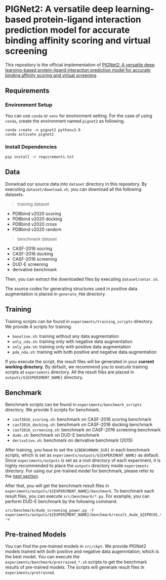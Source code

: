# PIGNet2: A versatile deep learning-based protein-ligand interaction prediction model for accurate binding affinity scoring and virtual screening
This repository is the official implementation of [PIGNet2: A versatile deep learning-based protein-ligand interaction prediction model for accurate binding affinity scoring and virtual screening](https://arxiv.org/abs/2307.01066).

## Requirements
### Environment Setup
You can use `conda` or `venv` for environment setting.
For the case of using `conda`, create the environment named `pignet2` as following.
```console
conda create -n pignet2 python=3.9
conda activate pignet2
```

### Install Dependencies
```console
pip install -r requirements.txt
```

## Data

Donwload our source data into `dataset` directory in this repository.
By executing `dataset/download.sh`, you can download all the following datasets.
> training dataset
- PDBbind v2020 scoring
- PDBbind v2020 docking
- PDBbind v2020 cross
- PDBbind v2020 random
> benchmark dataset
- CASF-2016 socring
- CASF-2016 docking
- CASF-2016 screening
- DUD-E screening
- derivative benchmark

Then, you can extract the downloaded files by executing `dataset/untar.sh`.

The source codes for generating structures used in positive data augmentation is placed in `generate_PDA` directory.

## Training
Training scripts can be found in `experiments/training_scripts` directory.
We provide 4 scripts for training.
- `baseline.sh`: training without any data augmentation
- `only_nda.sh`: training only with negative data augmentation
- `only_pda.sh`: training only with positive data augmentation
- `pda_nda.sh`: training with both positive and negative data augmentation

If you execute the script, the result files will be generated in your **current working directory**.
By default, we recommend you to execute training scripts at `experiemnts` directory.
All the result files are placed in `outputs/${EXPERIMENT_NAME}` directory.

## Benchmark
Benchmark scripts can be found in `experiments/benchmark_scripts` directory.
We provide 5 scripts for benchmark.
- `casf2016_scoring.sh`: benchmark on CASF-2016 scoring benchmark
- `casf2016_docking.sh`: benchmark on CASF-2016 docking benchmark
- `casf2016_screening.sh`: benchmark on CASF-2016 screening benchmark
- `dude.sh`: benchmark on DUD-E benchmark
- `derivative.sh`: benchmark on derivative benchmark (2015)

After training, you have to set the `${BENCHMARK_DIR}` in each benchmark scripts, which is set as `experiments/outputs/${EXPERIMENT_NAME}` as default.
Since `experiments/outputs` is set as a root directory of each experiment, it is highly recommended to place the `outputs` directory inside `experiments` directory.
For using our pre-trained model for benchmark, please refer to the [next section](#pre-trained-models).

After that, you will get the benchmark result files in `experiments/outputs/${EXPERIMENT_NAME}/benchmark`.
To benchmark each result files, you can execute `src/benchmark/*.py`.
For example, you can perform DUD-E benchmark by the following command.
```console
src/benchmark/dude_screening_power.py -f experiments/outputs/${EXPERIMENT_NAME}/benchmark/result_dude_${EPOCH}.txt -v
```

## Pre-trained Models
You can find the pre-trained models in `src/ckpt`.
We provide PIGNet2 models trained with both positive and negative data augemntation, which is the best model.
You can execute the `experiments/benchmark/pretrained_*.sh` scripts to get the benchmark results of pre-trained models.
The scripts will generate result files in `experiments/pretrained`.
